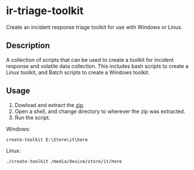ir-triage-toolkit
=================

Create an incident response triage toolkit for use with Windows or Linux.

## Description
A collection of scripts that can be used to create a toolkit for
incident response and volatile data collection. This includes bash
scripts to create a Linux toolkit, and Batch scripts to create a Windows
toolkit.

## Usage
1. Dowload and extract the [zip](https://github.com/george2/ir-triage-toolkit/archive/master.zip).
2. Open a shell, and change directory to wherever the zip was extracted.
3. Run the script.

Windows:

    create-toolkit E:\Store\it\here

Linux:

    ./create-toolkit /media/device/store/it/here


